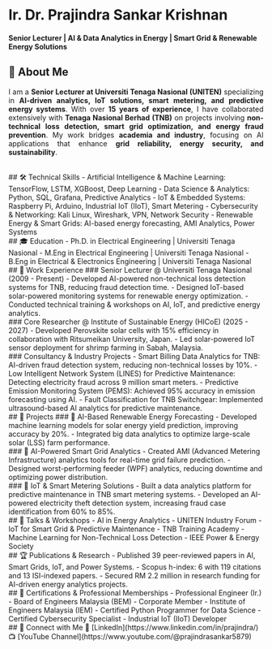 # Ir. Dr. Prajindra Sankar Krishnan  
#### Senior Lecturer | AI & Data Analytics in Energy | Smart Grid & Renewable Energy Solutions  

## 🚀 About Me
<p align="justify">
I am a <strong>Senior Lecturer at Universiti Tenaga Nasional (UNITEN)</strong> specializing in <strong>AI-driven analytics, IoT solutions, smart metering, and predictive energy systems</strong>. With over <strong>15 years of experience</strong>, I have collaborated extensively with <strong>Tenaga Nasional Berhad (TNB)</strong> on projects involving <strong>non-technical loss detection, smart grid optimization, and energy fraud prevention</strong>. My work bridges <strong>academia and industry</strong>, focusing on AI applications that enhance <strong>grid reliability, energy security, and sustainability</strong>.
</p>

<br>
## 🛠 Technical Skills  
- Artificial Intelligence & Machine Learning: TensorFlow, LSTM, XGBoost, Deep Learning  
- Data Science & Analytics: Python, SQL, Grafana, Predictive Analytics  
- IoT & Embedded Systems: Raspberry Pi, Arduino, Industrial IoT (IIoT), Smart Metering  
- Cybersecurity & Networking: Kali Linux, Wireshark, VPN, Network Security  
- Renewable Energy & Smart Grids: AI-based energy forecasting, AMI Analytics, Power Systems  

<br>
## 🎓 Education  
- Ph.D. in Electrical Engineering | Universiti Tenaga Nasional  
- M.Eng in Electrical Engineering | Universiti Tenaga Nasional  
- B.Eng in Electrical & Electronics Engineering | Universiti Tenaga Nasional  

<br>
 ## 💼 Work Experience  
### Senior Lecturer @ Universiti Tenaga Nasional (2009 - Present)  
- Developed AI-powered non-technical loss detection systems for TNB, reducing fraud detection time.  
- Designed IoT-based solar-powered monitoring systems for renewable energy optimization.  
- Conducted technical training & workshops on AI, IoT, and predictive energy analytics.  

<br>
### Core Researcher @ Institute of Sustainable Energy (HICoE) (2025 - 2027)  
- Developed Perovskite solar cells with 15% efficiency in collaboration with Ritsumeikan University, Japan.  
- Led solar-powered IoT sensor deployment for shrimp farming in Sabah, Malaysia.  

<br>
### Consultancy & Industry Projects  
- Smart Billing Data Analytics for TNB: AI-driven fraud detection system, reducing non-technical losses by 10%.  
- Low Intelligent Network System (LINES) for Predictive Maintenance: Detecting electricity fraud across 9 million smart meters.  
- Predictive Emission Monitoring System (PEMS): Achieved 95% accuracy in emission forecasting using AI.  
- Fault Classification for TNB Switchgear: Implemented ultrasound-based AI analytics for predictive maintenance.  

<br>
## 📂 Projects  
### 🔹 AI-Based Renewable Energy Forecasting  
- Developed machine learning models for solar energy yield prediction, improving accuracy by 20%.  
- Integrated big data analytics to optimize large-scale solar (LSS) farm performance.  

<br>
### 🔹 AI-Powered Smart Grid Analytics  
- Created AMI (Advanced Metering Infrastructure) analytics tools for real-time grid failure prediction.  
- Designed worst-performing feeder (WPF) analytics, reducing downtime and optimizing power distribution.  

<br>
 ### 🔹 IoT & Smart Metering Solutions  
- Built a data analytics platform for predictive maintenance in TNB smart metering systems.  
- Developed an AI-powered electricity theft detection system, increasing fraud case identification from 60% to 85%.  

<br>
## 🎤 Talks & Workshops  
- AI in Energy Analytics - UNITEN Industry Forum  
- IoT for Smart Grid & Predictive Maintenance - TNB Training Academy  
- Machine Learning for Non-Technical Loss Detection - IEEE Power & Energy Society  

<br>
## 🏆 Publications & Research  
- Published 39 peer-reviewed papers in AI, Smart Grids, IoT, and Power Systems.  
- Scopus h-index: 6 with 119 citations and 13 ISI-indexed papers.  
- Secured RM 2.2 million in research funding for AI-driven energy analytics projects.  

<br>
 ## 🏅 Certifications & Professional Memberships
- Professional Engineer (Ir.) - Board of Engineers Malaysia (BEM)  
- Corporate Member - Institute of Engineers Malaysia (IEM)  
- Certified Python Programmer for Data Science  
- Certified Cybersecurity Specialist  
- Industrial IoT (IIoT) Developer
<br>
## 📢 Connect with Me  
🔗 [LinkedIn](https://www.linkedin.com/in/prajindra/)  
📺 [YouTube Channel](https://www.youtube.com/@prajindrasankar5879)
